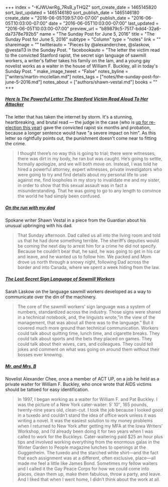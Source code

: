 +++
index = "-KJWUwrRg_7RsB_yTHQZ"
sort_create_date = 1465145820
sort_last_updated = 1465146180
sort_publish_date = 1465146180
create_date = "2016-06-05T09:57:00-07:00"
publish_date = "2016-06-05T10:03:00-07:00"
date = "2016-06-05T10:03:00-07:00"
last_updated = "2016-06-05T10:03:00-07:00"
preview_url = "b89879c5-7517-bdd4-32a6-da7378e792b5"
name = "The Sunday Post for June 5, 2016"
title = "The Sunday Post for June 5, 2016"
subtype = "Column"
type = "notes"
link = ""
shareimage = ""
twitterauto = "Pieces by @alexanderchee, @slaskow, @vestal13 in the Sunday Post. "
facebookauto = "The letter the victim read to the convicted Stanford rapist, the secret sign language of sawmill workers, a writer's father takes his family on the lam, and a young gay novelist works as a waiter in the house of William F. Buckley, all in today's Sunday Post. "
make_image_tweet = "False"
notes_byline = ["writers/martin-mcclellan.md"]
notes_tags = ["notes/the-sunday-post-for-june-5-2016.md"]
notes_about = ["authors/shawn-vestal.md"]
books = ""
+++
<h5><a href="https://www.buzzfeed.com/katiejmbaker/heres-the-powerful-letter-the-stanford-victim-read-to-her-ra?utm_term=.tuxajjYdya#.cvJaoonNEa" title="Here&amp;#39;s The Powerful Letter The Stanford Victim Read To Her Attacker - BuzzFeed News">Here Is The Powerful Letter The Stanford Victim Read Aloud To Her Attacker</a></h5>

The letter that has taken the internet by storm. It's a stunning, heartbreaking, and brutal read &mdash; the judge in the case (who is <a href="https://twitter.com/mrdonut/status/739149555761963008" title="Edward Ho on Twitter: &amp;quot;Judge #AaronPersky who gave Brock Turner 6 months for 3x sexual assault is up for re-election this year. Should be in Nov, not June.&amp;quot;">up for re-election this year</a>) gave the convicted rapist six months and probation, because a longer sentence would have "a severe impact on him". As this letter so rightfully points out, the punishment doesn't come near to fitting the crime. 

<blockquote>
	I thought there’s no way this is going to trial; there were witnesses, there was dirt in my body, he ran but was caught. He’s going to settle, formally apologize, and we will both move on. Instead, I was told he hired a powerful attorney, expert witnesses, private investigators who were going to try and find details about my personal life to use against me, find loopholes in my story to invalidate me and my sister, in order to show that this sexual assault was in fact a misunderstanding. That he was going to go to any length to convince the world he had simply been confused.
</blockquote>

<h5><a href="http://www.theguardian.com/lifeandstyle/2016/jun/04/shawn-vestal-on-the-run-with-my-dad?CMP=fb_gu" title="On the run with my dad | Life and style | The Guardian">On the run with my dad</a></h5>

Spokane writer Shawn Vestal in a piece from the Guardian about his unusual upbringing with his dad. 

<blockquote>
	That Sunday afternoon. Dad called us all into the living room and told us that he had done something terrible. The sheriff’s deputies would be coming the next day to arrest him for a crime he did not specify. Because he couldn’t bear that, he said, he was going to get in his car and leave, and he wanted us to follow him. We packed and Mom drove us north through a snowy night, following Dad across the border and into Canada, where we spent a week hiding from the law.
</blockquote>

<h5><a href="http://www.atlasobscura.com/articles/the-lost-secret-sign-language-of-sawmill-workers" title="The Lost Secret Sign Language of Sawmill Workers | Atlas Obscura">The Lost Secret Sign Language of Sawmill Workers</a></h5>

Sarah Laskow on the language sawmill workers developed as a way to communicate over the din of the machinery. 

<blockquote>
	The core of the sawmill workers’ sign language was a system of numbers, standardized across the industry. Those signs were shared in a technical notebook, and, the linguists wrote,”in the view of the management, that was about all there was to the language.”  But it covered much more ground than technical communication. Workers could talk about quitting time, lunch time, and cigarette breaks. They could talk about sports and the bets they placed on games. They could talk about their wives, cars, and colleagues. They could tell jokes and comment on what was going on around them without their bosses ever knowing.
</blockquote>

<h5><a href="https://blog.longreads.com/2015/06/18/mr-and-mrs-b/" title="Mr. and Mrs. B  :  Longreads Blog">Mr. and Mrs. B</a></h5>

Novelist Alexander Chee, once a member of ACT UP, on a job he held as a private waiter for William F. Buckley, who once wrote that AIDS victims should be tattoed for easy identification.

<blockquote>
	In 1997, I began working as a waiter for William F. and Pat Buckley. I was the picture of a New York cater-waiter: 5′ 10″, 165 pounds, twenty-nine years old, clean-cut. I took the job because I looked good in a tuxedo and couldn’t stand the idea of office work unless it was writing a novel. It was the easiest solution to my money problems when I returned to New York after getting my MFA at the Iowa Writers’ Workshop, and I’d already been doing it for two years when I was called to work for the Buckleys. Cater-waitering paid $25 an hour plus tips and involved working everything from the enormous galas in the Winter Garden to People magazine lunches to openings at the Guggenheim. The tuxedo and the starched white shirt—and the fact that each assignment was at a different, often exclusive, place—all made me feel a little like James Bond. Sometimes my fellow waiters and I called it the Gay Peace Corps for how we could come into places, clean them up, make them fabulous, throw a party, and leave. And I liked that when I went home, I didn’t think about the work at all.
</blockquote>